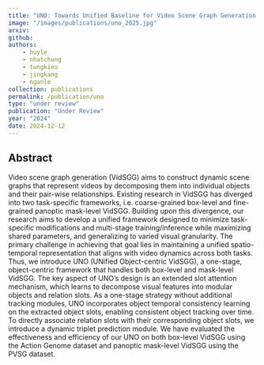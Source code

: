 ```yaml
---
title: "UNO: Towards Unified Baseline for Video Scene Graph Generation via Object-Centric Representation Learning"
image: "/images/publications/uno_2025.jpg"
arxiv: 
github: 
authors: 
    - huyle
    - nhatchung
    - tungkieu
    - jingkang
    - nganle
collection: publications
permalink: /publication/uno
type: "under review"
publication: "Under Review"
year: "2024"
date: 2024-12-12
---
```

<!-- <button class="btn btn-round btn-sm btn-ghost-blue" onclick="location.href='https://arxiv.org/abs/2312.09507'">arXiv</button> -->

## Abstract
Video scene graph generation (VidSGG) aims to construct dynamic scene graphs that represent videos by decomposing them into individual objects and their pair-wise relationships. Existing research in VidSGG has diverged into two task-specific frameworks, i.e. coarse-grained box-level and fine-grained panoptic mask-level VidSGG. Building upon this divergence, our research aims to develop a unified framework designed to minimize task-specific modifications and multi-stage training/inference while maximizing shared parameters, and generalizing to varied visual granularity. The primary challenge in achieving that goal lies in maintaining a unified spatio-temporal representation that aligns with video dynamics across both tasks. Thus, we introduce UNO (UNified Object-centric VidSGG), a one-stage, object-centric framework that handles both box-level and mask-level VidSGG. The key aspect of UNO’s design is an extended slot attention mechanism, which learns to decompose visual features into modular objects and relation slots. As a one-stage strategy without additional tracking modules, UNO incorporates object temporal consistency learning on the extracted object slots, enabling consistent object tracking over time. To directly associate relation slots with their corresponding object slots, we introduce a dynamic triplet prediction module. We have evaluated the effectiveness and efficiency of our UNO on both box-level VidSGG using the Action Genome dataset and panoptic mask-level VidSGG using the PVSG dataset.
<!-- 
## Citation
Le, H., Kieu, T., Nguyen, A., and Le, N., “WAVER: Writing-style Agnostic Text-Video Retrieval via Distilling Vision-Language Models through Open-Vocabulary Knowledge”, <i>Under Review</i>, 2024. -->
